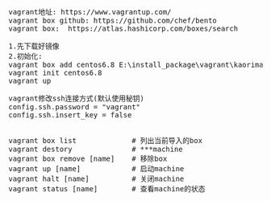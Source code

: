<pre>
vagrant地址: https://www.vagrantup.com/
vagrant box github: https://github.com/chef/bento
vagrant box:  https://atlas.hashicorp.com/boxes/search

1.先下载好镜像
2.初始化:
vagrant box add centos6.8 E:\install_package\vagrant\kaorimatzcentos-6.8-x86_64
vagrant init centos6.8
vagrant up

vagrant修改ssh连接方式(默认使用秘钥)
config.ssh.password = "vagrant"
config.ssh.insert_key = false


vagrant box list             # 列出当前导入的box
vagrant destory              # ***machine
vagrant box remove [name]    # 移除box
vagrant up [name]            # 启动machine                 
vagrant halt [name]          # 关闭machine 
vagrant status [name]        # 查看machine的状态
</pre>
